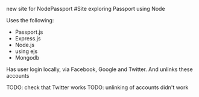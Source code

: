 new site for NodePassport
#Site exploring Passport using Node

Uses the following:

* Passport.js
* Express.js
* Node.js
* using ejs
* Mongodb

Has user login locally, via Facebook, Google and Twitter. And unlinks these accounts

TODO: check that Twitter works
TODO: unlinking of accounts didn't work
